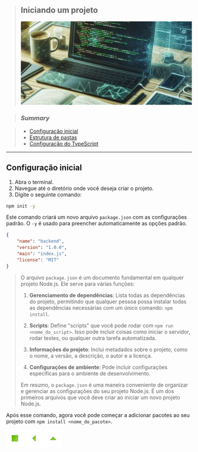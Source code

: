 > ## Iniciando um projeto
>
> ![Docker](./images/StartingAProject.png)

> ### *Summary*

> - [Configuração inicial](#configuração-inicial)
> - [Estrutura de pastas](#estrutura-de-pastas)
> - [Configuração do TypeScript](#configuração-do-typescript)

----

## Configuração inicial

1. Abra o terminal.
2. Navegue até o diretório onde você deseja criar o projeto.
3. Digite o seguinte comando:

```bash
npm init -y
```

Este comando criará um novo arquivo `package.json` com as configurações padrão. O `-y` é usado para preencher automaticamente as opções padrão.

```json
{
    "name": "backend",
    "version": "1.0.0",
    "main": "index.js",
    "license": "MIT"
}
```

> O arquivo `package.json` é um documento fundamental em qualquer projeto Node.js. Ele serve para várias funções:
> 
> 1. **Gerenciamento de dependências**: Lista todas as dependências do projeto, permitindo que qualquer pessoa possa instalar todas as dependências necessárias com um único comando: `npm install`.
> 
> 2. **Scripts**: Define "scripts" que você pode rodar com `npm run <nome_do_script>`. Isso pode incluir coisas como iniciar o servidor, rodar testes, ou qualquer outra tarefa automatizada.
> 
> 3. **Informações do projeto**: Inclui metadados sobre o projeto, como o nome, a versão, a descrição, o autor e a licença.
> 
> 4. **Configurações de ambiente**: Pode incluir configurações específicas para o ambiente de desenvolvimento.
> 
> Em resumo, o `package.json` é uma maneira conveniente de organizar e gerenciar as configurações do seu projeto Node.js. É um dos primeiros arquivos que você deve criar ao iniciar um novo projeto Node.js.

Após esse comando, agora você pode começar a adicionar pacotes ao seu projeto com `npm install <nome_do_pacote>`.

[![Início](../../imges/control/11273_control_stop_icon.png?raw=true "Início")](../../README.md#jsdevguide "Início")
[![Voltar](../../imges/control/11269_control_left_icon.png "Voltar")](../README.md#summary "Voltar")
[![Subir](../../imges/control/11280_control_up_icon.png "Subir")](#summary "Subir")

